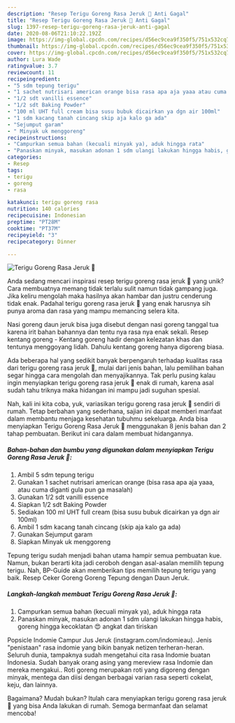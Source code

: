 ```yaml
---
description: "Resep Terigu Goreng Rasa Jeruk 🍊 Anti Gagal"
title: "Resep Terigu Goreng Rasa Jeruk 🍊 Anti Gagal"
slug: 1397-resep-terigu-goreng-rasa-jeruk-anti-gagal
date: 2020-08-06T21:10:22.192Z
image: https://img-global.cpcdn.com/recipes/d56ec9cea9f350f5/751x532cq70/terigu-goreng-rasa-jeruk-🍊-foto-resep-utama.jpg
thumbnail: https://img-global.cpcdn.com/recipes/d56ec9cea9f350f5/751x532cq70/terigu-goreng-rasa-jeruk-🍊-foto-resep-utama.jpg
cover: https://img-global.cpcdn.com/recipes/d56ec9cea9f350f5/751x532cq70/terigu-goreng-rasa-jeruk-🍊-foto-resep-utama.jpg
author: Lura Wade
ratingvalue: 3.7
reviewcount: 11
recipeingredient:
- "5 sdm tepung terigu"
- "1 sachet nutrisari american orange bisa rasa apa aja yaaa atau cuma diganti gula pun ga masalah"
- "1/2 sdt vanilli essence"
- "1/2 sdt Baking Powder"
- "100 ml UHT full cream bisa susu bubuk dicairkan ya dgn air 100ml"
- "1 sdm kacang tanah cincang skip aja kalo ga ada"
- "Sejumput garam"
- " Minyak uk menggoreng"
recipeinstructions:
- "Campurkan semua bahan (kecuali minyak ya), aduk hingga rata"
- "Panaskan minyak, masukan adonan 1 sdm ulangi lakukan hingga habis, goreng hingga kecoklatan 😍 angkat dan tiriskan"
categories:
- Resep
tags:
- terigu
- goreng
- rasa

katakunci: terigu goreng rasa 
nutrition: 140 calories
recipecuisine: Indonesian
preptime: "PT28M"
cooktime: "PT37M"
recipeyield: "3"
recipecategory: Dinner

---
```



![Terigu Goreng Rasa Jeruk 🍊](https://img-global.cpcdn.com/recipes/d56ec9cea9f350f5/751x532cq70/terigu-goreng-rasa-jeruk-🍊-foto-resep-utama.jpg)

Anda sedang mencari inspirasi resep terigu goreng rasa jeruk 🍊 yang unik? Cara membuatnya memang tidak terlalu sulit namun tidak gampang juga. Jika keliru mengolah maka hasilnya akan hambar dan justru cenderung tidak enak. Padahal terigu goreng rasa jeruk 🍊 yang enak harusnya sih punya aroma dan rasa yang mampu memancing selera kita.

Nasi goreng daun jeruk bisa juga disebut dengan nasi goreng tanggal tua karena irit bahan bahannya dan tentu nya rasa nya enak sekali. Resep kentang goreng - Kentang goreng hadir dengan kelezatan khas dan tentunya menggoyang lidah. Dahulu kentang goreng hanya digoreng biasa.

Ada beberapa hal yang sedikit banyak berpengaruh terhadap kualitas rasa dari terigu goreng rasa jeruk 🍊, mulai dari jenis bahan, lalu pemilihan bahan segar hingga cara mengolah dan menyajikannya. Tak perlu pusing kalau ingin menyiapkan terigu goreng rasa jeruk 🍊 enak di rumah, karena asal sudah tahu triknya maka hidangan ini mampu jadi suguhan spesial.


Nah, kali ini kita coba, yuk, variasikan terigu goreng rasa jeruk 🍊 sendiri di rumah. Tetap berbahan yang sederhana, sajian ini dapat memberi manfaat dalam membantu menjaga kesehatan tubuhmu sekeluarga. Anda bisa menyiapkan Terigu Goreng Rasa Jeruk 🍊 menggunakan 8 jenis bahan dan 2 tahap pembuatan. Berikut ini cara dalam membuat hidangannya.

<!--inarticleads1-->

##### Bahan-bahan dan bumbu yang digunakan dalam menyiapkan Terigu Goreng Rasa Jeruk 🍊:

1. Ambil 5 sdm tepung terigu
1. Gunakan 1 sachet nutrisari american orange (bisa rasa apa aja yaaa, atau cuma diganti gula pun ga masalah)
1. Gunakan 1/2 sdt vanilli essence
1. Siapkan 1/2 sdt Baking Powder
1. Sediakan 100 ml UHT full cream (bisa susu bubuk dicairkan ya dgn air 100ml)
1. Ambil 1 sdm kacang tanah cincang (skip aja kalo ga ada)
1. Gunakan Sejumput garam
1. Siapkan  Minyak uk menggoreng


Tepung terigu sudah menjadi bahan utama hampir semua pembuatan kue. Namun, bukan berarti kita jadi ceroboh dengan asal-asalan memilih tepung terigu. Nah, BP-Guide akan memberikan tips memilih tepung terigu yang baik. Resep Ceker Goreng Goreng Tepung dengan Daun Jeruk. 

<!--inarticleads2-->

##### Langkah-langkah membuat Terigu Goreng Rasa Jeruk 🍊:

1. Campurkan semua bahan (kecuali minyak ya), aduk hingga rata
1. Panaskan minyak, masukan adonan 1 sdm ulangi lakukan hingga habis, goreng hingga kecoklatan 😍 angkat dan tiriskan


Popsicle Indomie Campur Jus Jeruk (instagram.com/indomieau). Jenis &#34;penistaan&#34; rasa indomie yang bikin banyak netizen terheran-heran. Seluruh dunia, tampaknya sudah mengetahui cita rasa Indomie buatan Indonesia. Sudah banyak orang asing yang mereview rasa Indomie dan mereka mengakui.. Roti goreng merupakan roti yang digoreng dengan minyak, mentega dan diisi dengan berbagai varian rasa seperti cokelat, keju, dan lainnya. 

Bagaimana? Mudah bukan? Itulah cara menyiapkan terigu goreng rasa jeruk 🍊 yang bisa Anda lakukan di rumah. Semoga bermanfaat dan selamat mencoba!
